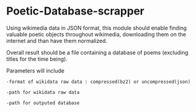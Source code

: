 # Poetic-Database-scrapper

  Using wikimedia data in JSON format, this module should enable finding valuable poetic objects throughout wikimedia, downloading them on the internet and than have them normalized.
  
  Overall result should be a file containing a database of poems (excluding titles for the time being).
  
  Parameters will include
  
    -format of wikidata raw data : compressed(bz2) or uncompressed(json)
    
    -path for wikidata raw data
    
    -path for outputed database
